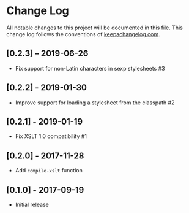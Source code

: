 # Change Log
All notable changes to this project will be documented in this file. This change log follows the conventions of [keepachangelog.com](http://keepachangelog.com/).

## [0.2.3] – 2019-06-26
- Fix support for non-Latin characters in sexp stylesheets #3

## [0.2.2] - 2019-01-30
- Improve support for loading a stylesheet from the classpath #2

## [0.2.1] - 2019-01-19
- Fix XSLT 1.0 compatibility #1

## [0.2.0] - 2017-11-28
- Add `compile-xslt` function

## [0.1.0] - 2017-09-19
- Initial release
